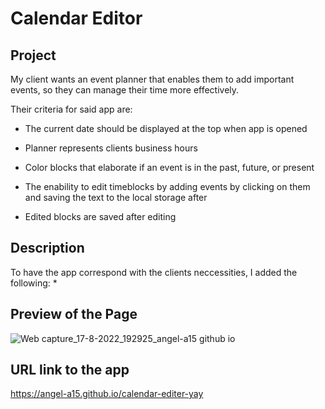 # Calendar Editor

## Project

My client wants an event planner that enables them to add important events, 
so they can manage their time more effectively.

Their criteria for said app are:

* The current date should be displayed at the top 
when app is opened

* Planner represents clients business hours

* Color blocks that elaborate if an event is in the past, 
future, or present

* The enability to edit timeblocks by adding events by clicking on them 
 and saving the text to the local storage after

* Edited blocks are saved after editing

## Description

To have the app correspond with the clients neccessities, I added the following:
* 

## Preview of the Page

![Web capture_17-8-2022_192925_angel-a15 github io](https://user-images.githubusercontent.com/106582411/185266543-bba8bce0-24f0-4f01-8054-9a87e53b98e9.jpeg)
## URL link to the app

https://angel-a15.github.io/calendar-editer-yay
